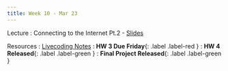 ```yaml
---
title: Week 10 - Mar 23
---
```


Lecture
: Connecting to the Internet Pt.2 - [Slides](https://canvas.upenn.edu/courses/1703225/files/folder/Lecture%20Slides?preview=120549703)

Resources
: [Livecoding Notes](https://github.com/cis1950android/livecoding-notes/blob/main/README.md)
  : **HW 3 Due Friday**{: .label .label-red }
  : **HW 4 Released**{: .label .label-green }
  : **Final Project Released**{: .label .label-green }